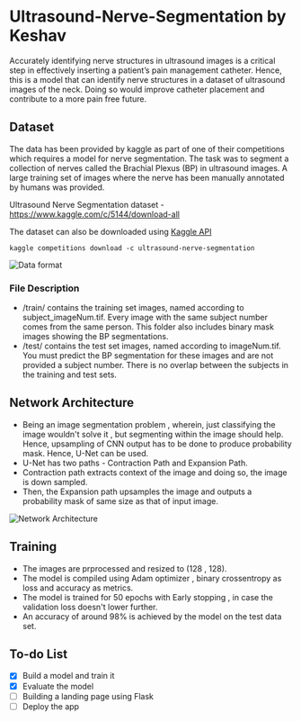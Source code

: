 # Ultrasound-Nerve-Segmentation by Keshav
Accurately identifying nerve structures in ultrasound images is a critical step in effectively inserting a patient’s pain management catheter. 
Hence, this is a model that can identify nerve structures in a dataset of ultrasound images of the neck. Doing so would improve catheter placement and contribute to a more pain free future.


## Dataset
The data has been provided by kaggle as part of one of their competitions which requires a model for nerve segmentation.
The task was to segment a collection of nerves called the Brachial Plexus (BP) in ultrasound images. A large training set of images where the nerve has been manually annotated by humans was provided.

Ultrasound Nerve Segmentation dataset - https://www.kaggle.com/c/5144/download-all

The dataset can also be downloaded using [Kaggle API](https://github.com/Kaggle/kaggle-api)
```
kaggle competitions download -c ultrasound-nerve-segmentation
```
![Data format](https://user-images.githubusercontent.com/41809968/59549678-d133e080-8f7e-11e9-9c0e-3c5c73222c25.png)

### File Description
* /train/ contains the training set images, named according to subject_imageNum.tif. Every image with the same subject number comes from the same person. This folder also includes binary mask images showing the BP segmentations.
* /test/ contains the test set images, named according to imageNum.tif. You must predict the BP segmentation for these images and are not provided a subject number. There is no overlap between the subjects in the training and test sets.

## Network Architecture
* Being an image segmentation problem , wherein, just classifying the image wouldn't solve it , but segmenting within the image should help. Hence, upsampling of CNN output has to be done to produce probability mask. Hence, U-Net can be used.
* U-Net has two paths - Contraction Path and Expansion Path.
* Contraction path extracts context of the image and doing so, the image is down sampled.
* Then, the Expansion path upsamples the image and outputs a probability mask of same size as that of input image.

![Network Architecture](https://cdn-images-1.medium.com/max/1100/1*OkUrpDD6I0FpugA_bbYBJQ.png)

## Training
* The images are prprocessed and resized to (128 , 128).
* The model is compiled using Adam optimizer , binary crossentropy as loss and accuracy as metrics.
* The model is trained for 50 epochs with Early stopping , in case the validation loss doesn't lower further.
* An accuracy of around 98% is achieved by the model on the test data set.

## To-do List
- [x] Build a model and train it
- [x] Evaluate the model
- [ ] Building a landing page using Flask
- [ ] Deploy the app
